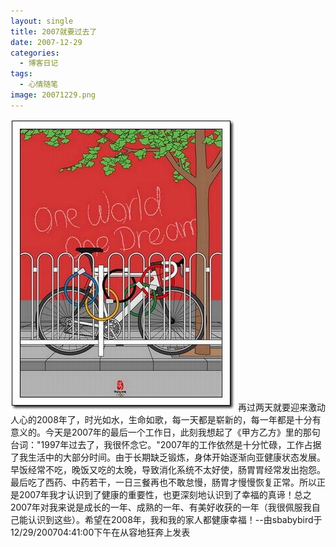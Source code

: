 ```yaml
---
layout: single
title: 2007就要过去了
date: 2007-12-29
categories:
  - 博客日记
tags:
  - 心情随笔
image: 20071229.png
---
```

![](20071229.JPG)
再过两天就要迎来激动人心的2008年了，时光如水，生命如歌，每一天都是崭新的，每一年都是十分有意义的。今天是2007年的最后一个工作日，此刻我想起了《甲方乙方》里的那句台词：\"1997年过去了，我很怀念它。\"2007年的工作依然是十分忙碌，工作占据了我生活中的大部分时间。由于长期缺乏锻炼，身体开始逐渐向亚健康状态发展。早饭经常不吃，晚饭又吃的太晚，导致消化系统不太好使，肠胃胃经常发出抱怨。最后吃了西药、中药若干，一日三餐再也不敢怠慢，肠胃才慢慢恢复正常。所以正是2007年我才认识到了健康的重要性，也更深刻地认识到了幸福的真谛！总之2007年对我来说是成长的一年、成熟的一年、有美好收获的一年（我很佩服我自己能认识到这些）。希望在2008年，我和我的家人都健康幸福！--由sbabybird于12/29/200704&#58;41&#58;00下午在从容地狂奔上发表
